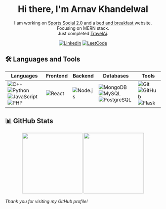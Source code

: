 <div align="center">
  
  # Hi there, I'm <span class="name">Arnav Khandelwal</span>
  I am working on <a href="https://github.com/rudradogra/SportsSocial.2.1"> Sports Social 2.0 </a> and a <a href = "https://github.com/arnav-khandelwal/bnb"> bed and breakfast </a> website.  
  Focusing on MERN stack.<br>
  Just completed <a href = "https://github.com/Aryanj33/TravelAI">TravelAi</a>. 
  
  [![LinkedIn](https://img.shields.io/badge/LinkedIn-0077B5?style=for-the-badge&logo=linkedin&logoColor=white)](https://www.linkedin.com/in/arnav-khandelwal-7a0aa2278/)
  [![LeetCode](https://img.shields.io/badge/LeetCode-FFA116?style=for-the-badge&logo=leetCode&logoColor=black)](https://leetcode.com/u/arnav-khandelwal/)

</div>

## 🛠️ Languages and Tools

| Languages | Frontend | Backend | Databases | Tools |
| --------- | -------- | ------- | --------- | ----- |
| ![C++](https://img.shields.io/badge/C++-00599C?style=for-the-badge&logo=c%2B%2B&logoColor=white) ![Python](https://img.shields.io/badge/Python-3776AB?style=for-the-badge&logo=python&logoColor=white) ![JavaScript](https://img.shields.io/badge/JavaScript-F7DF1E?style=for-the-badge&logo=javascript&logoColor=black) ![PHP](https://img.shields.io/badge/PHP-777BB4?style=for-the-badge&logo=php&logoColor=white) | ![React](https://img.shields.io/badge/React-20232A?style=for-the-badge&logo=react&logoColor=61DAFB) | ![Node.js](https://img.shields.io/badge/Node.js-339933?style=for-the-badge&logo=nodedotjs&logoColor=white) | ![MongoDB](https://img.shields.io/badge/MongoDB-4EA94B?style=for-the-badge&logo=mongodb&logoColor=white) ![MySQL](https://img.shields.io/badge/MySQL-00000F?style=for-the-badge&logo=mysql&logoColor=white) ![PostgreSQL](https://img.shields.io/badge/PostgreSQL-316192?style=for-the-badge&logo=postgresql&logoColor=white) | ![Git](https://img.shields.io/badge/Git-F05032?style=for-the-badge&logo=git&logoColor=white) ![GitHub](https://img.shields.io/badge/GitHub-181717?style=for-the-badge&logo=github&logoColor=white) ![Flask](https://img.shields.io/badge/Flask-000000?style=for-the-badge&logo=flask&logoColor=white) |

## 📊 GitHub Stats

<p align="center">
  <img src="https://github-readme-stats.vercel.app/api?username=arnav-khandelwal&theme=nord&show_icons=true&hide_border=false&count_private=true" height="195px"/>
  <img src="https://github-readme-stats.vercel.app/api/top-langs/?username=arnav-khandelwal&theme=nord&show_icons=true&hide_border=false&layout=compact" height="195px"/>
</p>

*Thank you for visiting my GitHub profile!*
